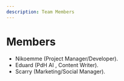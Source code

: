 ```yaml
---
description: Team Members
---
```


# Members

* Nikoemme (Project Manager/Developer).
* Eduard (PdH AI , Content Writer).
* Scarry (Marketing/Social Manager).



